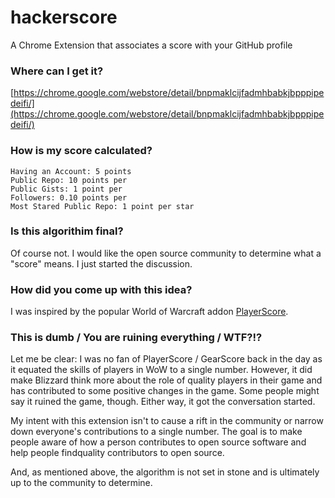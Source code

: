 # hackerscore
A Chrome Extension that associates a score with your GitHub profile

### Where can I get it?

[https://chrome.google.com/webstore/detail/bnpmaklcijfadmhbabkjbpppipedeifi/](https://chrome.google.com/webstore/detail/bnpmaklcijfadmhbabkjbpppipedeifi/)

### How is my score calculated?

```
Having an Account: 5 points
Public Repo: 10 points per
Public Gists: 1 point per
Followers: 0.10 points per
Most Stared Public Repo: 1 point per star
```

### Is this algorithim final?

Of course not. I would like the open source community to determine what a "score" means. I just started the discussion.

### How did you come up with this idea?

I was inspired by the popular World of Warcraft addon [PlayerScore](http://www.wowinterface.com/downloads/info12245-PlayerScoreGearScore.html).

### This is dumb / You are ruining everything / WTF?!?

Let me be clear: I was no fan of PlayerScore / GearScore back in the day as it equated the skills of players in WoW to a single number. However,
it did make Blizzard think more about the role of quality players in their game and has contributed to some positive changes in the game. Some people might say it ruined the game, though. Either way, it got the conversation started.

My intent with this extension isn't to cause a rift in the community or narrow down everyone's contributions to a single number. The goal is to make people aware of how a person contributes to open source software and help people findquality contributors to open source.

And, as mentioned above, the algorithm is not set in stone and is ultimately up to the community to determine.
